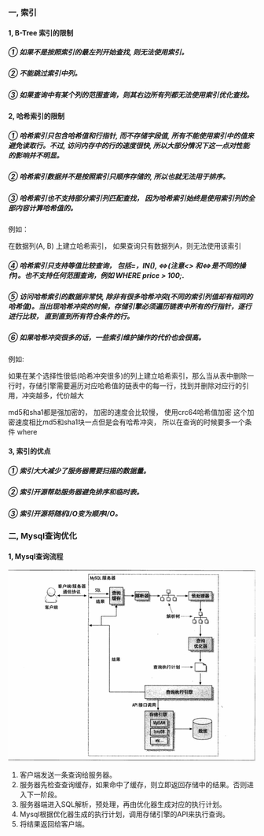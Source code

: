 ###  一, 索引

#### 1, B-Tree 索引的限制

##### ① 如果不是按照索引的最左列开始查找, 则无法使用索引。

##### ② 不能跳过索引中列。

##### ③ 如果查询中有某个列的范围查询，则其右边所有列都无法使用索引优化查找。


#### 2, 哈希索引的限制

##### ① 哈希索引只包含哈希值和行指针, 而不存储字段值, 所有不能使用索引中的值来避免读取行。不过, 访问内存中的行的速度很快, 所以大部分情况下这一点对性能的影响并不明显。

##### ② 哈希索引数据并不是按照索引只顺序存储的, 所以也就无法用于排序。

##### ③ 哈希索引也不支持部分索引列匹配查找， 因为哈希索引始终是使用索引列的全部内容计算哈希值的。

例如：

在数据列(A, B) 上建立哈希索引， 如果查询只有数据列A，则无法使用该索引

##### ④ 哈希索引只支持等值比较查询， 包括=，IN(), <=>(注意<> 和<=>是不同的操作)。也不支持任何范围查询，例如 WHERE price > 100;.

##### ⑤ 访问哈希索引的数据非常快, 除非有很多哈希冲突(不同的索引列值却有相同的哈希值)。当出现哈希冲突的时候，存储引擎必须遍历链表中所有的行指针，逐行进行比较， 直到直到所有符合条件的行。

##### ⑥ 如果哈希冲突很多的话，一些索引维护操作的代价也会很高。

例如:

如果在某个选择性很低(哈希冲突很多)的列上建立哈希索引，那么当从表中删除一行时，存储引擎需要遍历对应哈希值的链表中的每一行，找到并删除对应行的引用，冲突越多，代价越大



md5和sha1都是强加密的， 加密的速度会比较慢， 使用crc64哈希值加密 这个加密速度相比md5和sha1块一点但是会有哈希冲突， 所以在查询的时候要多一个条件 where 


#### 3, 索引的优点

##### ① 索引大大减少了服务器需要扫描的数据量。

##### ② 索引开源帮助服务器避免排序和临时表。

##### ③ 索引开源将随机I/O变为顺序I/O。



### 二, Mysql查询优化

#### 1, Mysql查询流程

![](https://github.com/chensongpoixs/chensongpoixs.github.io/blob/master/img/2019-07-21/mysql_search.png?raw=true)


1. 客户端发送一条查询给服务器。
2. 服务器先检查查询缓存，如果命中了缓存，则立即返回存储中的结果。否则进入下一阶段。
3. 服务器端进入SQL解析，预处理，再由优化器生成对应的执行计划。
4. Mysql根据优化器生成的执行计划，调用存储引擎的API来执行查询。
5. 将结果返回给客户端。



